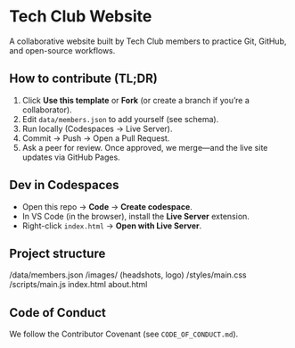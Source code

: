 # Tech Club Website

A collaborative website built by Tech Club members to practice Git, GitHub, and open-source workflows.

## How to contribute (TL;DR)
1) Click **Use this template** or **Fork** (or create a branch if you’re a collaborator).
2) Edit `data/members.json` to add yourself (see schema).
3) Run locally (Codespaces → Live Server).
4) Commit → Push → Open a Pull Request.
5) Ask a peer for review. Once approved, we merge—and the live site updates via GitHub Pages.

## Dev in Codespaces
- Open this repo → **Code** → **Create codespace**.
- In VS Code (in the browser), install the **Live Server** extension.
- Right-click `index.html` → **Open with Live Server**.

## Project structure
/data/members.json
/images/ (headshots, logo)
/styles/main.css
/scripts/main.js
index.html
about.html


## Code of Conduct
We follow the Contributor Covenant (see `CODE_OF_CONDUCT.md`).
